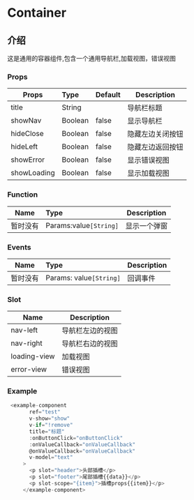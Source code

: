 # Container

## 介绍

这是通用的容器组件,包含一个通用导航栏,加载视图，错误视图

### Props

| Props           | Type     | Default             | Description         |
| --------------- | :------- | -------------------| ------------------- |
| title           | String   |                   | 导航栏标题            |
| showNav         | Boolean  |     false         | 显示导航栏 |
| hideClose       | Boolean  |        false      | 隐藏左边关闭按钮            |
| hideLeft        | Boolean  |      false     | 隐藏左边返回按钮         |
| showError       | Boolean  | false          | 显示错误视图          |
| showLoading     | Boolean  | false          | 显示加载视图          |

### Function

| Name      | Type                   | Description  |
| --------- | :--------------------- | ------------ |
| 暂时没有    | Params:value`[String]` | 显示一个弹窗 |

### Events

| Name            | Type                    | Description |
| --------------- | :---------------------- | ----------- |
| 暂时没有         | Params: value`[String]` | 回调事件    |

### Slot

| Name | Description |
| ---- | ----------- |
| nav-left | 导航栏左边的视图  |
| nav-right | 导航栏右边的视图  |
| loading-view | 加载视图  |
| error-view | 错误视图  |

### Example

```js
 <example-component
       ref="test"
       v-show="show"
       v-if="!remove"
       title="标题"
       :onButtonClick="onButtonClick"
       :onValueCallback="onValueCallback"
       @onValueCallback="onValueCallback"
       v-model="text"
     >
       <p slot="header">头部插槽</p>
       <p slot="footer">尾部插槽{{data}}</p>
       <p slot-scope="{item}">插槽props{{item}}</p>
     </example-component>
```
